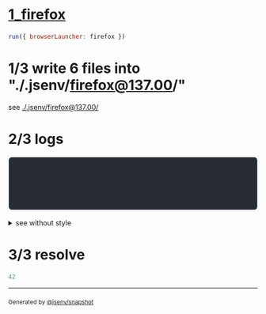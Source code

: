 # [1_firefox](../../as_js_module_dev.test.mjs#L23)

```js
run({ browserLauncher: firefox })
```

# 1/3 write 6 files into "./.jsenv/firefox@137.00/"

see [./.jsenv/firefox@137.00/](./.jsenv/firefox@137.00/)

# 2/3 logs

![img](log_group.svg)

<details>
  <summary>see without style</summary>

```console
GET http://127.0.0.1/favicon.ico
  404 Failed to fetch url content
  base/client/main.html
  no entry on filesystem
  --- plugin name ---
  "jsenv:file_url_fetching"
```

</details>


# 3/3 resolve

```js
42
```

---

<sub>
  Generated by <a href="https://github.com/jsenv/core/tree/main/packages/tooling/snapshot">@jsenv/snapshot</a>
</sub>
